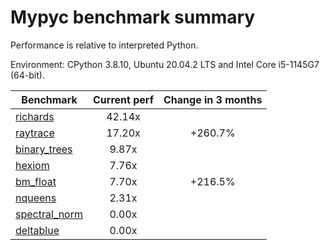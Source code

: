 # Mypyc benchmark summary

Performance is relative to interpreted Python.

Environment: CPython 3.8.10, Ubuntu 20.04.2 LTS and Intel Core i5-1145G7 (64-bit).

| Benchmark | Current perf | Change in 3 months |
| --- | :---: | :---: |
| [richards](benchmarks/richards.md) | 42.14x |  |
| [raytrace](benchmarks/raytrace.md) | 17.20x | +260.7% |
| [binary_trees](benchmarks/binary_trees.md) | 9.87x |  |
| [hexiom](benchmarks/hexiom.md) | 7.76x |  |
| [bm_float](benchmarks/bm_float.md) | 7.70x | +216.5% |
| [nqueens](benchmarks/nqueens.md) | 2.31x |  |
| [spectral_norm](benchmarks/spectral_norm.md) | 0.00x |  |
| [deltablue](benchmarks/deltablue.md) | 0.00x |  |

